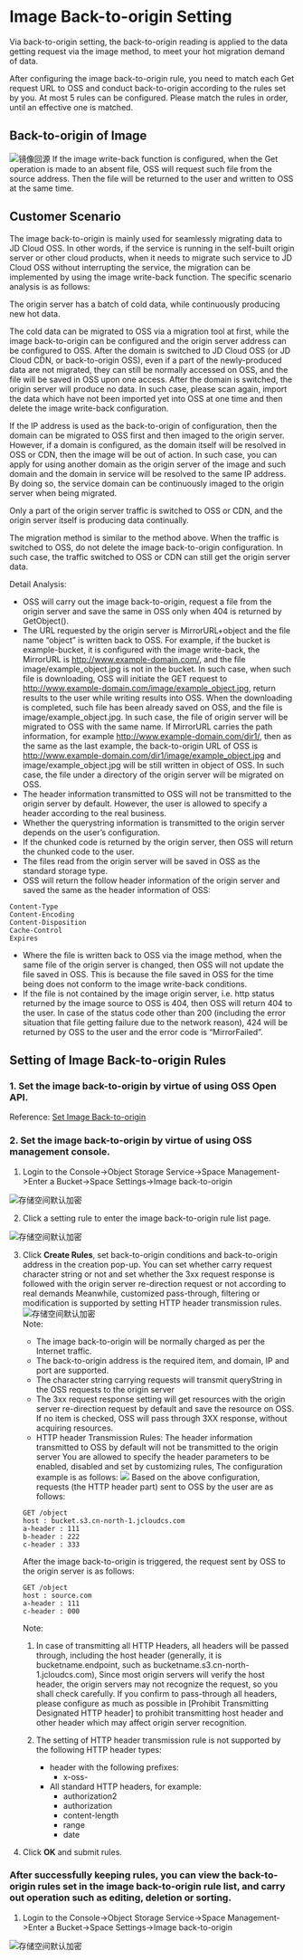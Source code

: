 #  Image Back-to-origin Setting

Via back-to-origin setting, the back-to-origin reading is applied to the data getting request via the image method, to meet your hot migration demand of data.

After configuring the image back-to-origin rule, you need to match each Get request URL to OSS and conduct back-to-origin according to the rules set by you. At most 5 rules can be configured. Please match the rules in order,
until an effective one is matched.

## Back-to-origin of Image

![镜像回源](../../../../../image/Object-Storage-Service/OSS-97.png)
If the image write-back function is configured, when the Get operation is made to an absent file, OSS will request such file from the source address. Then the file will be returned to the user and written to OSS at the same time.

## Customer Scenario  
The image back-to-origin is mainly used for seamlessly migrating data to JD Cloud OSS. In other words, if the service is running in the self-built origin server or other cloud products, when it needs to migrate such service to JD Cloud OSS without interrupting the service, the migration can be implemented by using the image write-back function. The specific scenario analysis is as follows:

The origin server has a batch of cold data, while continuously producing new hot data.

The cold data can be migrated to OSS via a migration tool at first, while the image back-to-origin can be configured and the origin server address can be configured to OSS. After the domain is switched to JD Cloud OSS (or JD Cloud CDN, or back-to-origin OSS), even if a part of the newly-produced data are not migrated, they can still be normally accessed on OSS, and the file will be saved in OSS upon one access. After the domain is switched, the origin server will produce no data. In such case, please scan again, import the data which have not been imported yet into OSS at one time and then delete the image write-back configuration.

If the IP address is used as the back-to-origin of configuration, then the domain can be migrated to OSS first and then imaged to the origin server. However, if a domain is configured, as the domain itself will be resolved in OSS or CDN, then the image will be out of action. In such case, you can apply for using another domain as the origin server of the image and such domain and the domain in service will be resolved to the same IP address. By doing so, the service domain can be continuously imaged to the origin server when being migrated.

Only a part of the origin server traffic is switched to OSS or CDN, and the origin server itself is producing data continually.

The migration method is similar to the method above. When the traffic is switched to OSS, do not delete the image back-to-origin configuration. In such case, the traffic switched to OSS or CDN can still get the origin server data.

Detail Analysis:

* OSS will carry out the image back-to-origin, request a file from the origin server and save the same in OSS only when 404 is returned by GetObject().
* The URL requested by the origin server is MirrorURL+object and the file name “object” is written back to OSS. For example, if the bucket is example-bucket, it is configured with the image write-back, the MirrorURL is http://www.example-domain.com/, and the file image/example_object.jpg is not in the bucket. In such case, when such file is downloading, OSS will initiate the GET request to http://www.example-domain.com/image/example_object.jpg, return results to the user while writing results into OSS. When the downloading is completed, such file has been already saved on OSS, and the file is image/example_object.jpg. In such case, the file of origin server will be migrated to OSS with the same name. If MirrorURL carries the path information, for example http://www.example-domain.com/dir1/, then as the same as the last example, the back-to-origin URL of OSS is http://www.example-domain.com/dir1/image/example_object.jpg and image/example_object.jpg will be still written in object of OSS. In such case, the file under a directory of the origin server will be migrated on OSS.
* The header information transmitted to OSS will not be transmitted to the origin server by default. However, the user is allowed to specify a header according to the real business.
* Whether the querystring information is transmitted to the origin server depends on the user’s configuration.
* If the chunked code is returned by the origin server, then OSS will return the chunked code to the user.
* The files read from the origin server will be saved in OSS as the standard storage type.
* OSS will return the follow header information of the origin server and saved the same as the header information of OSS:

 ``` 
Content-Type
Content-Encoding
Content-Disposition
Cache-Control
Expires
```

* Where the file is written back to OSS via the image method, when the same file of the origin server is changed, then OSS will not update the file saved in OSS. This is because the file saved in OSS for the time being does not conform to the image write-back conditions.
* If the file is not contained by the image origin server, i.e. http status returned by the image source to OSS is 404, then OSS will return 404 to the user. In case of the status code other than 200 (including the error situation that file getting failure due to the network reason), 424 will be returned by OSS to the user and the error code is “MirrorFailed”.


## Setting of Image Back-to-origin Rules 

### 1. Set the image back-to-origin by virtue of using OSS Open API.
Reference: [Set Image Back-to-origin](https://docs.jdcloud.com/cn/object-storage-service/api/putbacksourceconfiguration?content=API)
### 2. Set the image back-to-origin by virtue of using OSS management console.

1. Login to the Console->Object Storage Service->Space Management->Enter a Bucket->Space Settings->Image back-to-origin

![存储空间默认加密](../../../../../image/Object-Storage-Service/OSS-98.png)

2. Click a setting rule to enter the image back-to-origin rule list page.

![存储空间默认加密](../../../../../image/Object-Storage-Service/OSS-99.jpg)

3. Click **Create Rules**, set back-to-origin conditions and back-to-origin address in the creation pop-up. You can set whether carry request character string or not and set whether the 3xx request response is followed with the origin server re-direction request or not according to real demands
   Meanwhile, customized pass-through, filtering or modification is supported by setting HTTP header transmission rules.
   ![存储空间默认加密](../../../../../image/Object-Storage-Service/OSS-100.png)                        
   Note:
    - The image back-to-origin will be normally charged as per the Internet traffic.
    - The back-to-origin address is the required item, and domain, IP and port are supported.
    - The character string carrying requests will transmit queryString in the OSS requests to the origin server
    - The 3xx request response setting will get resources with the origin server re-direction request by default and save the resource on OSS. If no item is checked, OSS will pass through 3XX response, without acquiring resources.
    - HTTP header Transmission Rules:
      The header information transmitted to OSS by default will not be transmitted to the origin server
      You are allowed to specify the header parameters to be enabled, disabled and set by customizing rules,
  The configuration example is as follows:
  ![](../../../../../image/Object-Storage-Service/OSS-101.png)
    Based on the above configuration, requests (the HTTP header part) sent to OSS by the user are as follows:
    ```
    GET /object
    host : bucket.s3.cn-north-1.jcloudcs.com
    a-header : 111
    b-header : 222
    c-header : 333
    ```
    After the image back-to-origin is triggered, the request sent by OSS to the origin server is as follows:
    ```
    GET /object
    host : source.com
    a-header : 111
    c-header : 000
    ```
    Note:
    
    1. In case of transmitting all HTTP Headers, all headers will be passed through,
    including the host header (generally, it is bucketname.endpoint, such as bucketname.s3.cn-north-1.jcloudcs.com),
    Since most origin servers will verify the host header, the origin servers may not recognize the request, so you shall check carefully. If you confirm to pass-through all headers,
    please configure as much as possible in [Prohibit Transmitting Designated HTTP header] to prohibit transmitting host header and other header which may affect origin server recognition.
    
    2. The setting of HTTP header transmission rule is not supported by the following HTTP header types:
    
        - header with the following prefixes:
            - x-oss-
        - All standard HTTP headers, for example:
            - authorization2
            - authorization
            - content-length
            - range
            - date
             
4. Click **OK** and submit rules.

### After successfully keeping rules, you can view the back-to-origin rules set in the image back-to-origin rule list, and carry out operation such as editing, deletion or sorting.

1. Login to the Console->Object Storage Service->Space Management->Enter a Bucket->Space Settings->Image back-to-origin

![存储空间默认加密](../../../../../image/Object-Storage-Service/OSS-102.png)


